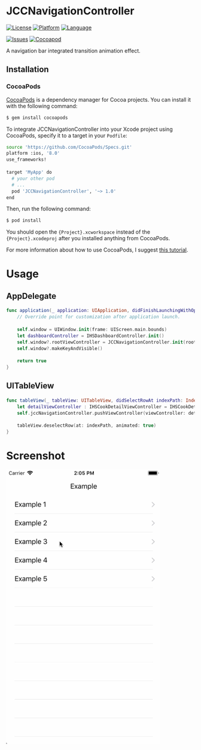 # JCCNavigationController

[![License](https://img.shields.io/badge/license-MIT-blue.svg?style=flat
            )](http://mit-license.org)
[![Platform](http://img.shields.io/badge/platform-ios-lightgrey.svg?style=flat
             )](https://developer.apple.com/resources/)
[![Language](http://img.shields.io/badge/language-swift-orange.svg?style=flat
             )](https://developer.apple.com/swift)
             
[![Issues](https://img.shields.io/github/issues/charsdavy/JCCNavigationController.svg?style=flat
           )](https://github.com/charsdavy/JCCNavigationController/issues)
[![Cocoapod](http://img.shields.io/cocoapods/v/SwiftyStoreKit.svg?style=flat)](http://cocoadocs.org/docsets/SwiftyStoreKit/)

A navigation bar integrated transition animation effect.

## Installation

### CocoaPods

[CocoaPods](https://cocoapods.org/) is a dependency manager for Cocoa projects. You can install it with the following command:

```bash
$ gem install cocoapods
```

To integrate JCCNavigationController into your Xcode project using CocoaPods, specify it to a target in your `Podfile`:

```bash
source 'https://github.com/CocoaPods/Specs.git'
platform :ios, '8.0'
use_frameworks!

target 'MyApp' do
  # your other pod
  # ...
  pod 'JCCNavigationController', '~> 1.0'
end
```

Then, run the following command:

```bash
$ pod install
```

You should open the `{Project}.xcworkspace` instead of the `{Project}.xcodeproj` after you installed anything from CocoaPods.

For more information about how to use CocoaPods, I suggest [this tutorial](https://www.raywenderlich.com/156971/cocoapods-tutorial-swift-getting-started).

# Usage

## AppDelegate


```swift
func application(_ application: UIApplication, didFinishLaunchingWithOptions launchOptions: [UIApplicationLaunchOptionsKey: Any]?) -> Bool {
    // Override point for customization after application launch.

    self.window = UIWindow.init(frame: UIScreen.main.bounds)
    let dashboardController = IHSDashboardController.init()
    self.window?.rootViewController = JCCNavigationController.init(rootViewController: self.dashboardController!)
    self.window?.makeKeyAndVisible()

    return true
}
```

## UITableView

```swift
func tableView(_ tableView: UITableView, didSelectRowAt indexPath: IndexPath) {
    let detailViewController : IHSCookDetailViewController = IHSCookDetailViewController.init()
    self.jccNavigationController.pushViewController(viewController: detailViewController)

    tableView.deselectRow(at: indexPath, animated: true)
}
```

# Screenshot

![Screenshot](./Screenshot.gif)
